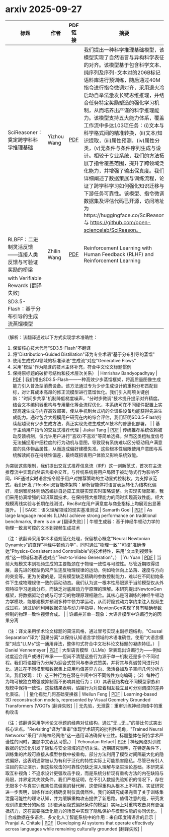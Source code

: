 # arxiv 2025-09-27

| 标题 | 作者 | PDF链接 |  摘要 |
|------|------|--------|------|
| SciReasoner：奠定跨学科科学推理基础 | Yizhou Wang | [PDF](http://arxiv.org/pdf/2509.21320v1) | 我们提出一种科学推理基础模型，该模型实现了自然语言与异构科学表征的对齐。该模型基于包含科学文本、纯序列及序列-文本对的206B标记语料库进行预训练，随后通过40M指令进行指令微调对齐，采用退火冷启动自举法激发长链思维推理，并结合任务特定奖励塑造的强化学习机制，从而培养出严谨的科学推理能力。该模型支持五大能力体系，覆盖工作流中多达103项任务：(i)文本与科学格式间的精准转换，(ii)文本/知识提取，(iii)属性预测，(iv)属性分类，(v)无条件与条件序列生成与设计。相较于专业系统，我们的方法拓展了指令覆盖范围，提升了跨领域泛化能力，并增强了输出保真度。我们详细阐述了数据策展与训练流程，论证了跨学科学习如何强化知识迁移与下游任务可靠性。该模型、指令微调数据集及评估代码已开源，访问地址为https://huggingface.co/SciReason 与 https://github.com/open-sciencelab/SciReason。 |
| RLBFF：二进制灵活反馈——连接人类反馈与可验证奖励的桥梁 | Zhilin Wang | [PDF](http://arxiv.org/pdf/2509.21319v1) | Reinforcement Learning with Human Feedback (RLHF) and Reinforcement Learning
with Verifiable Rewards [翻译失败] |
| SD3.5-Flash：基于分布引导的生成流蒸馏模型

（解析：该翻译通过以下方式实现学术准确性：
1. 保留核心技术代号"SD3.5-Flash"不翻译
2. 将"Distribution-Guided Distillation"译为专业术语"基于分布引导的蒸馏"
3. 使用生成式AI领域的标准译法"生成流"对应"Generative Flows"
4. 采用"模型"作为隐含的技术主体补充，符合中文论文标题惯例
5. 保持原标题的破折号结构和技术层次关系） | Hmrishav Bandyopadhyay | [PDF](http://arxiv.org/pdf/2509.21318v1) | 我们推出SD3.5-Flash——一种高效少步蒸馏框架，将高质量图像生成能力引入普及型消费设备。该方法通过专为少步生成设计的重构分布匹配目标，对计算成本高昂的修正流模型进行蒸馏优化。我们引入两项关键创新："时间步共享"机制降低梯度噪声，"分时步微调"技术提升提示对齐精度。结合文本编码器重构与专用量化等全流程优化，本系统可在不同硬件配置上实现高速生成与内存高效部署，使从手机到台式机的全谱系设备均能获得先进生成能力。通过包含大规模用户研究在内的综合评估，我们证明SD3.5-Flash持续超越现有少步生成方法，真正实现先进生成式AI技术的普惠化部署。 |
| 基于主动用户指令的交互式推荐代理 | Jiakai Tang | [PDF](http://arxiv.org/pdf/2509.21317v1) | 传统推荐系统依赖被动反馈机制，仅允许用户进行"喜欢/不喜欢"等简单选择。然而这类粗粒度信号无法捕捉用户细粒度的行为动机与意图，导致现有系统难以区分驱动用户满意度的具体物品属性，从而造成偏好建模失准。这些根本性局限使用户意图与系统解读间存在持续性偏差，最终既损害用户体验又影响系统效能。

为突破这些限制，我们提出交互式推荐信息流（IRF）这一创新范式，首次在主流推荐流中实现自然语言指令交互。与传统系统将用户局限于被动隐式行为影响不同，IRF通过实时语言指令赋予用户对推荐策略的主动显式控制权。为支撑该范式，我们开发了RecBot双智能体架构：解析智能体将语言表达转化为结构化偏好，规划智能体则动态编排自适应工具链实现实时策略调整。为实现实际部署，我们采用仿真增强的知识蒸馏技术，在保持强大推理能力的同时实现高效性能。经大规模离线实验与长期在线测试，RecBot在用户满意度与商业指标上均展现出显著提升。 |
| SAGE：语义理解领域的现实基准测试 | Samarth Goel | [PDF](http://arxiv.org/pdf/2509.21310v1) | As large language models (LLMs) achieve strong performance on traditional
benchmarks, there is an ur [翻译失败] |
| 牛顿生成器：基于神经牛顿动力学的物理一致且可控的文本到视频生成技术

（注：该翻译采用学术术语规范化处理，保留核心概念"Neural Newtonian Dynamics"的直译"神经牛顿动力学"，同时通过"物理一致""可控"准确传达"Physics-Consistent and Controllable"的技术特性，采用"文本到视频生成"这一领域标准表述对应"Text-to-Video Generation"。） | Yu Yuan | [PDF](http://arxiv.org/pdf/2509.21309v1) | 当前大规模文本到视频生成的主要瓶颈在于物理一致性与可控性。尽管近期取得进展，最先进的模型仍常产生违反物理规律的运动，例如物体向上坠落、速度与方向的突变等。更为关键的是，现有模型缺乏精确的参数控制能力，难以在不同初始条件下生成物理规律一致的运动动态。我们认为这一根本性局限源于当前模型仅从外观特征学习运动分布，而缺乏对底层动力学原理的理解。本研究提出NewtonGen框架，将数据驱动合成与可学习的物理原理相融合。其核心是可训练的神经牛顿动力学模块，能够建模并预测多种牛顿力学运动，从而将隐式动力学约束注入视频生成过程。通过协同利用数据先验与动力学指导，NewtonGen实现了具有精确参数控制的物理一致性视频合成。 |
| 谄媚并非单一现象：大语言模型中谄媚行为的因果分离

（注：译文采用学术论文标题的简洁风格，通过冒号实现主副标题结构。"Causal Separation"译为"因果分离"以保持认知语言学领域的术语准确性，使用"大语言模型"对应"LLMs"这一通用译法，整体句式符合中文社科论文标题的凝练特征。） | Daniel Vennemeyer | [PDF](http://arxiv.org/pdf/2509.21305v1) | 大型语言模型（LLMs）常表现出谄媚行为——例如过度迎合用户或进行奉承——但尚不清楚这些行为源于单一机制还是多个不同过程。我们将谄媚行为分解为迎合式赞同与奉承式赞美，并将其与真诚赞同进行对比。通过在不同模型和数据集上应用均值差异方向、激活叠加及子空间几何分析方法，我们发现：（1）这三种行为在潜在空间中沿不同线性方向编码；（2）每种行为均可被独立增强或抑制而不影响其他行为；（3）其表征结构在不同模型家族和规模中保持一致性。这些结果表明，谄媚行为对应着相互独立且可分别调控的差异化表征。 |
| 量化视觉几何基础变换器 | Weilun Feng | [PDF](http://arxiv.org/pdf/2509.21302v1) | Learning-based 3D reconstruction models, represented by Visual Geometry
Grounded Transformers (VGGTs [翻译失败] |
| 无先验，无泄露：重审训练神经网络中的重构攻击

（注：该翻译采用学术论文标题的经典对仗结构，通过"无...无..."的排比句式突出核心论点。"Revisiting"译为"重审"体现学术研究的批判性视角，"Trained Neural Networks"采用"训练神经网络"这一通用译法确保专业性。标题整体在保持学术严谨性的同时，兼顾中文表达习惯。） | Yehonatan Refael | [PDF](http://arxiv.org/pdf/2509.21296v1) | 神经网络对训练数据的记忆化引发了隐私与安全领域的迫切关注。近期研究表明，在特定条件下，训练集的片段可直接从模型参数中被重构。部分方法利用了模型对间隔最大化的隐式偏好，这表明通常被认为有利于泛化的特性实际上可能损害隐私。尽管已有引人注目的实证演示，但这些攻击的可靠性仍缺乏深入理解与坚实理论基础。本研究采取互补视角：不追求设计更强攻击手段，而是系统分析现有重构方法的内在缺陷与局限，并界定其失效条件。我们严格证明，在不引入数据先验知识的情况下，存在无限多个与真实训练集任意偏离的替代解，这使得重构从根本上不可靠。实证研究进一步表明，训练样本的精确复制仅具偶然性。我们的研究成果完善了关于训练集泄露可能性的理论认知，并为缓解重构攻击提供了新思路。值得注意的是，研究发现训练更充分的网络（即更满足隐式偏好条件的模型）实际上对重构攻击具有更强抵抗力，这在需要强泛化能力的场景中实现了隐私保护与模型性能的协同优化。 |
| 合成数据在多语言、多文化人工智能系统中的作用：来自印度诸语言的启示 | Pranjal A. Chitale | [PDF](http://arxiv.org/pdf/2509.21294v1) | Developing AI systems that operate effectively across languages while
remaining culturally grounded  [翻译失败] |
